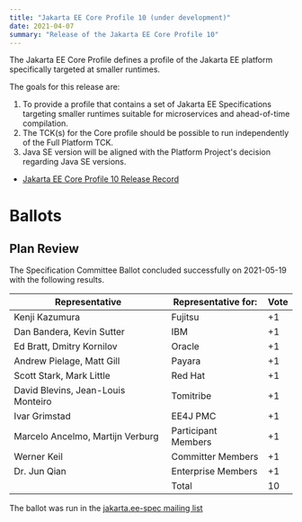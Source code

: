 ```yaml
---
title: "Jakarta EE Core Profile 10 (under development)"
date: 2021-04-07
summary: "Release of the Jakarta EE Core Profile 10"
---
```

The Jakarta EE Core Profile defines a profile of the Jakarta EE platform specifically targeted at smaller runtimes.

The goals for this release are:
1. To provide a profile that contains a set of Jakarta EE Specifications targeting smaller runtimes suitable for microservices and ahead-of-time compilation.
2. The TCK(s) for the Core profile should be possible to run independently of the Full Platform TCK.
3. Java SE version will be aligned with the Platform Project's decision regarding Java SE versions.


* [Jakarta EE Core Profile 10 Release Record](https://projects.eclipse.org/projects/ee4j.jakartaee-platform/releases/core-profile-10)


# Ballots

## Plan Review

The Specification Committee Ballot concluded successfully on 2021-05-19 with the following results.

| Representative                                 | Representative for: | Vote |
|------------------------------------------------|---------------------|------|
| Kenji Kazumura                                 | Fujitsu             |  +1    |
| Dan Bandera, Kevin Sutter                      | IBM                 |  +1    |
| Ed Bratt, Dmitry Kornilov                      | Oracle              |  +1   |
| Andrew Pielage, Matt Gill                      | Payara              |  +1    |
| Scott Stark, Mark Little                       | Red Hat             |  +1    |
| David Blevins, Jean-Louis Monteiro             | Tomitribe           |  +1    |
| Ivar Grimstad                                  | EE4J PMC            |  +1    |
| Marcelo Ancelmo, Martijn Verburg               | Participant Members |  +1    |
| Werner Keil                                    | Committer Members   |  +1    |
| Dr. Jun Qian                                   | Enterprise Members  |  +1    |
|                                                | Total               |  10  |

The ballot was run in the [jakarta.ee-spec mailing list](https://www.eclipse.org/lists/jakarta.ee-spec/msg01679.html)
